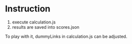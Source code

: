 # Instruction

1. execute calculation.js
2. results are saved into scores.json

To play with it, dummyLinks in calculation.js can be adjusted.